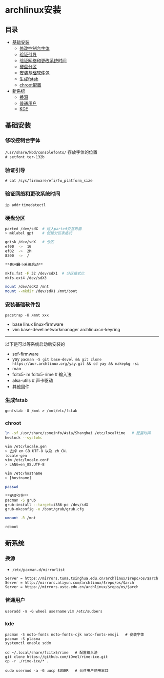 # archlinux安装

## 目录
- [基础安装](#基础安装)
  - [修改控制台字体](#修改控制台字体)
  - [验证引导](#验证引导)
  - [验证网络和更改系统时间](#验证网络和更改系统时间)
  - [硬盘分区](#硬盘分区)
  - [安装基础软件包](#安装基础软件包)
  - [生成fstab](#生成fstab)
  - [chroot配置](#chroot)
- [新系统](#新系统)
  - [换源](#换源)
  - [普通用户](#普通用户)
  - [KDE](#kde)

## 基础安装

### 修改控制台字体

`/usr/share/kbd/consolefonts/`  存放字体的位置  
`# setfont ter-132b`

### 验证引导

`# cat /sys/firmware/efi/fw_platform_size`  

### 验证网络和更改系统时间

`ip addr`
`timedatectl`

### 硬盘分区

```bash
parted /dev/sdX  # 进入parted交互界面
> mklabel gpt    # 创建分区表格式

gdisk /dev/sdX   # 分区
ef00  ->  1G
ef02  ->  2M
8300  ->  /

**先用最小系统启动**

mkfs.fat -F 32 /dev/sdX1  # 分区格式化
mkfs.ext4 /dev/sdX3

mount /dev/sdX3 /mnt
mount --mkdir /dev/sdX1 /mnt/boot
```

### 安装基础软件包

`pacstrap -K /mnt xxx`
+ base linux linux-firmware
+ vim base-devel networkmanager archlinuxcn-keyring
---
以下是可以等系统启动后安装的
+ sof-firmware 
+ yay
`pacman -S git base-devel && git clone https://aur.archlinux.org/yay.git && cd yay && makepkg -si`
+ man
+ fcitx5-im fcitx5-rime  # 输入法
+ alsa-utils  # 声卡驱动
+ 其他固件

### 生成fstab

`genfstab -U /mnt > /mnt/etc/fstab`

### chroot

```bash
ln -sf /usr/share/zoneinfo/Asia/Shanghai /etc/localtime   # 配置时间
hwclock --systohc

vim /etc/locale.gen 
> 去掉 en_GB.UTF-8 以及 zh_CN.
locale-gen
vim /etc/locale.conf
> LANG=en_US.UTF-8

vim /etc/hostname
> [hostname]

passwd 

**安装引导**
pacman -S grub
grub-install --target=i386-pc /dev/sdX
grub-mkconfig -o /boot/grub/grub.cfg

umount -R /mnt

reboot
```

## 新系统

### 换源
- `/etc/pacman.d/mirrorlist`
```
Server = https://mirrors.tuna.tsinghua.edu.cn/archlinux/$repo/os/$arch
Server = http://mirrors.aliyun.com/archlinux/$repo/os/$arch
Server = https://mirrors.ustc.edu.cn/archlinux/$repo/os/$arch
```

### 普通用户

`useradd -m -G wheel username`
`vim /etc/sudoers`

### kde

```
pacman -S noto-fonts noto-fonts-cjk noto-fonts-emoji   # 安装字体
pacman -S plasma
systemctl enable sddm

cd ~/.local/share/fcitx5/rime   # 配置输入法
git clone https://github.com/iDvel/rime-ice.git
cp -r ./rime-ice/* .

sudo usermod -a -G uucp $USER   # 允许用户使用串口
